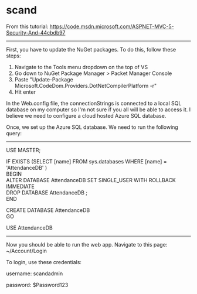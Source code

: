 # scand

From this tutorial: https://code.msdn.microsoft.com/ASPNET-MVC-5-Security-And-44cbdb97

-----------------------------------------------------------------------------------------------------

First, you have to update the NuGet packages. To do this, follow these steps:
  1. Navigate to the Tools menu dropdown on the top of VS
  2. Go down to NuGet Package Manager > Packet Manager Console
  3. Paste "Update-Package Microsoft.CodeDom.Providers.DotNetCompilerPlatform -r"
  4. Hit enter

In the Web.config file, the connectionStrings is connected to a local SQL database on my computer so I'm not sure if you all will be able to access it. I believe we need to configure a cloud hosted Azure SQL database.
  
Once, we set up the Azure SQL database. We need to run the following query:

-----------------------------------------------------------------------------------------------------

USE MASTER;   

IF EXISTS (SELECT [name] FROM sys.databases WHERE [name] = 'AttendanceDB' )   
BEGIN   
ALTER DATABASE AttendanceDB SET SINGLE_USER WITH ROLLBACK IMMEDIATE   
DROP DATABASE AttendanceDB ;   
END     
   
CREATE DATABASE AttendanceDB   
GO   
   
USE AttendanceDB 

-----------------------------------------------------------------------------------------------------

Now you should be able to run the web app. Navigate to this page: ~/Account/Login

To login, use these credentials:

username: scandadmin

password: $Password123
